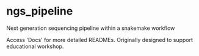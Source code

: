 # ngs_pipeline
Next generation sequencing pipeline within a snakemake workflow

Access 'Docs' for more detailed READMEs. Originally designed to support educational workshop.
